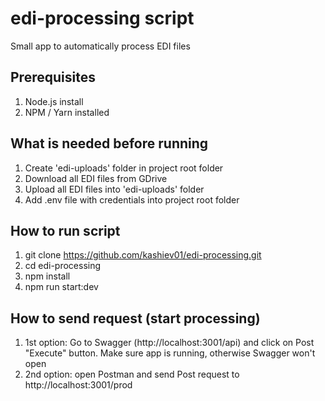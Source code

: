 # edi-processing script
Small app to automatically process EDI files 

## Prerequisites 
1. Node.js install
2. NPM / Yarn installed

## What is needed before running 
1. Create 'edi-uploads' folder in project root folder
2. Download all EDI files from GDrive
3. Upload all EDI files into 'edi-uploads' folder
4. Add .env file with credentials into project root folder


## How to run script
1. git clone https://github.com/kashiev01/edi-processing.git
2. cd edi-processing
3. npm install
4. npm run start:dev

## How to send request (start processing)
1. 1st option: Go to Swagger (http://localhost:3001/api) and click on Post "Execute" button. Make sure app is running, otherwise Swagger won't open
2. 2nd option: open Postman and send Post request to http://localhost:3001/prod 

